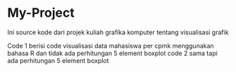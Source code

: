 # My-Project
Ini source kode dari projek kuliah grafika komputer tentang visualisasi grafik

Code 1 berisi code visualisasi data mahasiswa per cpmk menggunakan bahasa R dan tidak ada perhitungan 5 element boxplot
code 2 sama tapi ada perhitungan 5 element boxplot
